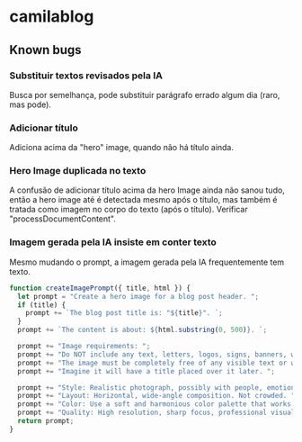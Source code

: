 # camilablog

## Known bugs

### Substituir textos revisados pela IA

Busca por semelhança, pode substituir parágrafo errado algum dia (raro, mas pode).

### Adicionar título

Adiciona acima da "hero" image, quando não há título ainda.

### Hero Image duplicada no texto

A confusão de adicionar título acima da hero Image ainda não sanou tudo, então a hero image até é detectada mesmo após o título, mas também é tratada como imagem no corpo do texto (após o título). Verificar "processDocumentContent".

### Imagem gerada pela IA insiste em conter texto

Mesmo mudando o prompt, a imagem gerada pela IA frequentemente tem texto.

```js
function createImagePrompt({ title, html }) {
  let prompt = "Create a hero image for a blog post header. ";
  if (title) {
    prompt += `The blog post title is: "${title}". `;
  }
  prompt += `The content is about: ${html.substring(0, 500)}. `;

  prompt += "Image requirements: ";
  prompt += "Do NOT include any text, letters, logos, signs, banners, watermarks, or words of any kind in the image. ";
  prompt += "The image must be completely free of any visible text or written characters. ";
  prompt += "Imagine it will have a title placed over it later. ";

  prompt += "Style: Realistic photograph, possibly with people, emotional expression is welcome. ";
  prompt += "Layout: Horizontal, wide-angle composition. Not crowded. ";
  prompt += "Color: Use a soft and harmonious color palette that works well with text overlays. ";
  prompt += "Quality: High resolution, sharp focus, professional visual. ";
  return prompt;
}
```